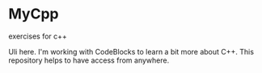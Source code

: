 # MyCpp
exercises for c++

Uli here. I'm working with CodeBlocks to learn a bit more about C++. This repository helps to have access from anywhere.
